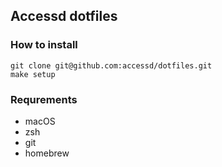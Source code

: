 ## Accessd dotfiles


### How to install

    git clone git@github.com:accessd/dotfiles.git
    make setup

### Requrements

* macOS
* zsh
* git
* homebrew
